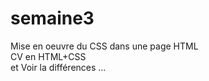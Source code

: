# semaine3
Mise en oeuvre du CSS dans une page HTML <br>
CV en HTML+CSS <br>
et Voir la différences
...
